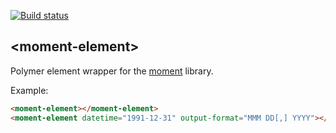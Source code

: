 [![Build status][travis-image]][travis-url]

## \<moment-element\>

Polymer element wrapper for the [moment](https://github.com/moment/moment) library.

Example:
<!---
```
<custom-element-demo>
  <template>
    <script src="../webcomponentsjs/webcomponents-lite.js"></script>
    <link rel="import" href="moment-element.html">
    <next-code-block></next-code-block>
    <style is="custom-style">
      moment-element {
        display: block;
      }
    </style>
  </template>
</custom-element-demo>
```
-->
```html
<moment-element></moment-element>
<moment-element datetime="1991-12-31" output-format="MMM DD[,] YYYY"></moment-element>
```

[travis-image]: https://travis-ci.org/abdonrd/moment-element.svg?branch=master
[travis-url]: https://travis-ci.org/abdonrd/moment-element
